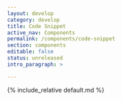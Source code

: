 ```yaml
---
layout: develop
category: develop
title: Code Snippet
active_nav: Components
permalink: /components/code-snippet
section: components
editable: false
status: unreleased
intro_paragraph: >

---
```


{% include_relative default.md %}
<!-- {% include_relative no-padding-bottom.md %}
{% include_relative no-padding-top.md %} -->
